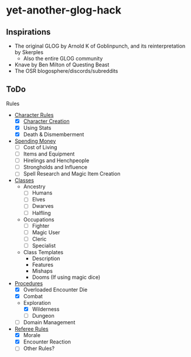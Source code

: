 # yet-another-glog-hack

## Inspirations

* The original GLOG by Arnold K of Goblinpunch, and its reinterpretation by Skerples
  * Also the entire GLOG community
* Knave by Ben Milton of Questing Beast
* The OSR blogosphere/discords/subreddits

## ToDo

Rules

* [Character Rules](rules/PlayerRules.md)
  * [x] [Character Creation](rules/CharacterCreation.md)
  * [x] Using Stats
  * [x] Death & Dismemberment
* [Spending Money](rules/SpendingMoney.md)
  * [ ] Cost of Living
  * [ ] Items and Equipment
  * [ ] Hirelings and Henchpeople
  * [ ] Strongholds and Influence
  * [ ] Spell Research and Magic Item Creation
* [Classes](rules/Classes.md)
  * Ancestry
    * [ ] Humans
    * [ ] Elves
    * [ ] Dwarves
    * [ ] Halfling
  * Occupations
    * [ ] Fighter
    * [ ] Magic User
    * [ ] Cleric
    * [ ] Specialist
  * Class Templates
    * Description
    * Features
    * Mishaps
    * Dooms (If using magic dice)
* [Procedures](rules/PlayProcedure.md)
  * [x] Overloaded Encounter Die
  * [x] Combat
  * Exploration
    * [x] Wilderness
    * [ ] Dungeon
  * [ ] Domain Management
* [Referee Rules](rules/RefereeRules.md)
  * [x] Morale
  * [x] Encounter Reaction
  * [ ] Other Rules?
